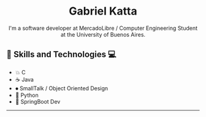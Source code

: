 <h1 align="center"> Gabriel Katta </h1>
<center>I'm a software developer at MercadoLibre / Computer Engineering Student at the University of Buenos Aires.</center>

👾 Skills and Technologies 💻
----------------------------------------
* 💥 C
* ☕️ Java 
* ⏺ SmallTalk / Object Oriented Design
* 🐍 Python
* 🌱 SpringBoot Dev
----------------------------------------

